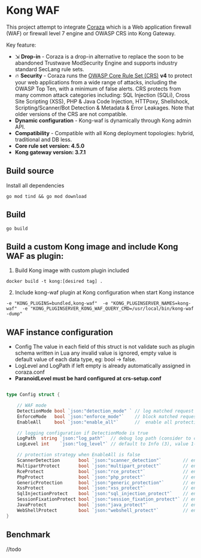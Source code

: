 # Kong WAF

This project attempt to integrate [Coraza](https://coraza.io/) which is a Web application firewall (WAF) or firewall level 7 engine and OWASP CRS into Kong Gateway.

Key feature: 

* ⇲ **Drop-in** - Coraza is a drop-in alternative to replace the soon to be abandoned Trustwave ModSecurity Engine and supports industry standard SecLang rule sets.
* 🔥 **Security** -  Coraza runs the [OWASP Core Rule Set (CRS)](https://coreruleset.org) **v4** to protect your web applications from a wide range of attacks, including the OWASP Top Ten, with a minimum of false alerts. CRS protects from many common attack categories including: SQL Injection (SQLi), Cross Site Scripting (XSS), PHP & Java Code Injection, HTTPoxy, Shellshock, Scripting/Scanner/Bot Detection & Metadata & Error Leakages. Note that older versions of the CRS are not compatible.
* **Dynamic configuration** - Kong-waf is dynamically through Kong admin API.
* **Compatibility** - Compatible with all Kong deployment topologies: hybrid, traditional and DB less.
* **Core rule set version: 4.5.0**
* **Kong gateway version: 3.7.1**


## Build source
Install all dependencies

``go mod tind && go mod download``

## Build 

``go build``

## Build a custom Kong image and include Kong WAF as plugin:

1. Build Kong image with custom plugin included

``docker build -t kong:[desired tag] .``

2. Include kong-waf plugin at Kong configuration when start Kong instance

``
-e "KONG_PLUGINS=bundled,kong-waf" 
-e "KONG_PLUGINSERVER_NAMES=kong-waf" 
-e "KONG_PLUGINSERVER_KONG_WAF_QUERY_CMD=/usr/local/bin/kong-waf -dump" 
``

## WAF instance configuration

- Config The value in each field of this struct is not validate such as plugin schema written in Lua
  any invalid value is ignored, empty value is default value of each data type, eg: bool -> false. </br>
- LogLevel and LogPath if left empty is already automatically assigned in coraza.conf
- <strong> ParanoidLevel must be hard configured at crs-setup.conf </strong>

```go

type Config struct {

	// WAF mode
	DetectionMode bool `json:"detection_mode" ` // log matched request
	EnforceMode   bool `json:"enforce_mode"`    // block matched request
	EnableAll     bool `json:"enable_all"`      //	enable all protection strategy

	// logging configuration if DetectionMode is true
	LogPath  string `json:"log_path"`  // debug log path (consider to create a separate log file for each scope that this plugin apply)
	LogLevel int    `json:"log_level"` // default to Info (3), value 1-9: Error(1), Warn(2), Info(3), Debug(4-8), Trace(9)

	// protection strategy when EnableAll is false
	ScannerDetection       bool `json:"scanner_detection"`        // enable scanner detection
	MultipartProtect       bool `json:"multipart_protect"`        // enable multipart protection
	RceProtect             bool `json:"rce_protect"`              // enable remote code execution protect
	PhpProtect             bool `json:"php_protect"`              // enable PHP protection
	GenericProtection      bool `json:"generic_protection"`       // enable generic web protection
	XssProtect             bool `json:"xss_protect"`              // enable XSS protection
	SqlInjectionProtect    bool `json:"sql_injection_protect"`    // enable SQl injection protection
	SessionFixationProtect bool `json:"session_fixation_protect"` // enable session fixation protection
	JavaProtect            bool `json:"java_protect"`             // enable Java protection
	WebShellProtect        bool `json:"webshell_protect"`         // enable web shell protection
}


```




## Benchmark 

//todo

